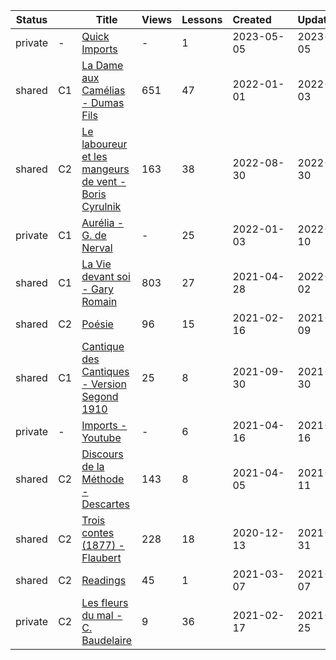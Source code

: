 |Status| |Title|Views|Lessons|Created&nbsp;&nbsp;&nbsp;&nbsp;&nbsp;&nbsp;|Updated&nbsp;&nbsp;&nbsp;&nbsp;&nbsp;&nbsp;|
|------|-|-----|-----|-------|--------------|--------------|
|private|-|[Quick Imports](https://www.lingq.com/en/learn/fr/web/library/course/693846)|-|1|2023-05-05|2023-05-05
|shared|C1|[La Dame aux Camélias - Dumas Fils](https://www.lingq.com/en/learn/fr/web/library/course/518792)|651|47|2022-01-01|2022-09-03
|shared|C2|[Le laboureur et les mangeurs de vent - Boris Cyrulnik](https://www.lingq.com/en/learn/fr/web/library/course/1133996)|163|38|2022-08-30|2022-08-30
|private|C1|[Aurélia - G. de Nerval](https://www.lingq.com/en/learn/fr/web/library/course/991432)|-|25|2022-01-03|2022-01-10
|shared|C1|[La Vie devant soi - Gary Romain](https://www.lingq.com/en/learn/fr/web/library/course/838017)|803|27|2021-04-28|2022-01-02
|shared|C2|[Poésie](https://www.lingq.com/en/learn/fr/web/library/course/791866)|96|15|2021-02-16|2021-12-09
|shared|C1|[Cantique des Cantiques - Version Segond 1910](https://www.lingq.com/en/learn/fr/web/library/course/928470)|25|8|2021-09-30|2021-09-30
|private|-|[Imports - Youtube](https://www.lingq.com/en/learn/fr/web/library/course/830524)|-|6|2021-04-16|2021-05-16
|shared|C2|[Discours de la Méthode - Descartes](https://www.lingq.com/en/learn/fr/web/library/course/823793)|143|8|2021-04-05|2021-04-11
|shared|C2|[Trois contes (1877) - Flaubert](https://www.lingq.com/en/learn/fr/web/library/course/748153)|228|18|2020-12-13|2021-03-31
|shared|C2|[Readings](https://www.lingq.com/en/learn/fr/web/library/course/806011)|45|1|2021-03-07|2021-03-07
|private|C2|[Les fleurs du mal - C. Baudelaire](https://www.lingq.com/en/learn/fr/web/library/course/792688)|9|36|2021-02-17|2021-02-25

